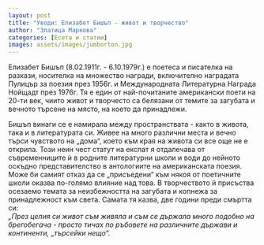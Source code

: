 ```yaml
---
layout: post
title: "Уводи: Елизабет Бишъп - живот и творчество"
author: "Златица Маркова"
categories: [Есета и статии]
images: assets/images/jumborton.jpg
---
```


<p> 
Елизабет Бишъп (8.02.1911г. - 6.10.1979г.) е поетеса и писателка на разкази, носителка на множество награди, включително наградата Пулицър за поезия през 1956г. и Международната Литературна Награда Нойщадт през 1976г. Тя е един от най-почитаните американски поети на 20-ти век, чиито живот и творчесто са белязани от темите за загубата и вечното търсене на място, на което да принадлежи. 
</p>
<p>
Бишъп винаги се е намирала между пространствата - както в живота, така и в литературата си. Живее на много различни места и вечно търси чувството на „дома“, което към края на живота си все още не е открила. Този неин чест статут на експат я отдалечава от съвременниците ѝ в родните литературни школи и води до нейното оскъдно представителство в антологиите на американската поезия. Може би самият отказ да се „присъедени“ към някоя от поетичните школи оказва по-голямо влияние над това. В творчеството й присъства осезаемо темата за неизбежността на загубата и копнежа за принадлежност към света. Самата тя казва, две години преди смъртта си:
<br>
<em> „През целия си живот съм живяла и съм се държала много подобно на брегобегача - просто тичах по ръбовете на различните държави и континенти, „търсейки нещо“. </em>
<br>
